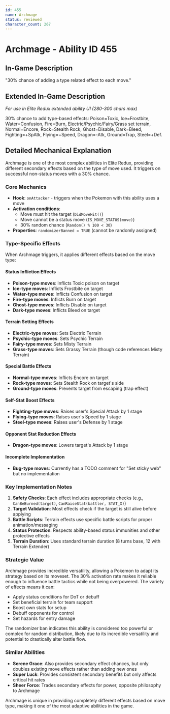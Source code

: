 ```yaml
---
id: 455
name: Archmage
status: reviewed
character_count: 267
---
```


# Archmage - Ability ID 455

## In-Game Description
"30% chance of adding a type related effect to each move."

## Extended In-Game Description
*For use in Elite Redux extended ability UI (280-300 chars max)*

30% chance to add type-based effects: Poison=Toxic, Ice=Frostbite, Water=Confusion, Fire=Burn, Electric/Psychic/Fairy/Grass set terrain, Normal=Encore, Rock=Stealth Rock, Ghost=Disable, Dark=Bleed, Fighting=+SpAtk, Flying=+Speed, Dragon=-Atk, Ground=Trap, Steel=+Def.

## Detailed Mechanical Explanation

Archmage is one of the most complex abilities in Elite Redux, providing different secondary effects based on the type of move used. It triggers on successful non-status moves with a 30% chance.

### Core Mechanics
- **Hook**: `onAttacker` - triggers when the Pokemon with this ability uses a move
- **Activation conditions**:
  - Move must hit the target (`DidMoveHit()`)
  - Move cannot be a status move (`IS_MOVE_STATUS(move)`)
  - 30% random chance (`Random() % 100 < 30`)
- **Properties**: `randomizerBanned = TRUE` (cannot be randomly assigned)

### Type-Specific Effects

When Archmage triggers, it applies different effects based on the move type:

#### Status Infliction Effects
- **Poison-type moves**: Inflicts Toxic poison on target
- **Ice-type moves**: Inflicts Frostbite on target
- **Water-type moves**: Inflicts Confusion on target
- **Fire-type moves**: Inflicts Burn on target
- **Ghost-type moves**: Inflicts Disable on target
- **Dark-type moves**: Inflicts Bleed on target

#### Terrain Setting Effects
- **Electric-type moves**: Sets Electric Terrain
- **Psychic-type moves**: Sets Psychic Terrain
- **Fairy-type moves**: Sets Misty Terrain
- **Grass-type moves**: Sets Grassy Terrain (though code references Misty Terrain)

#### Special Battle Effects
- **Normal-type moves**: Inflicts Encore on target
- **Rock-type moves**: Sets Stealth Rock on target's side
- **Ground-type moves**: Prevents target from escaping (trap effect)

#### Self-Stat Boost Effects
- **Fighting-type moves**: Raises user's Special Attack by 1 stage
- **Flying-type moves**: Raises user's Speed by 1 stage
- **Steel-type moves**: Raises user's Defense by 1 stage

#### Opponent Stat Reduction Effects
- **Dragon-type moves**: Lowers target's Attack by 1 stage

#### Incomplete Implementation
- **Bug-type moves**: Currently has a TODO comment for "Set sticky web" but no implementation

### Key Implementation Notes

1. **Safety Checks**: Each effect includes appropriate checks (e.g., `CanBeBurned(target)`, `CanRaiseStat(battler, STAT_X)`)
2. **Target Validation**: Most effects check if the target is still alive before applying
3. **Battle Scripts**: Terrain effects use specific battle scripts for proper animation/messaging
4. **Status Protection**: Respects ability-based status immunities and other protective effects
5. **Terrain Duration**: Uses standard terrain duration (8 turns base, 12 with Terrain Extender)

### Strategic Value

Archmage provides incredible versatility, allowing a Pokemon to adapt its strategy based on its moveset. The 30% activation rate makes it reliable enough to influence battle tactics while not being overpowered. The variety of effects means it can:
- Apply status conditions for DoT or debuff
- Set beneficial terrain for team support
- Boost own stats for setup
- Debuff opponents for control
- Set hazards for entry damage

The randomizer ban indicates this ability is considered too powerful or complex for random distribution, likely due to its incredible versatility and potential to drastically alter battle flow.

### Similar Abilities
- **Serene Grace**: Also provides secondary effect chances, but only doubles existing move effects rather than adding new ones
- **Super Luck**: Provides consistent secondary benefits but only affects critical hit rates
- **Sheer Force**: Trades secondary effects for power, opposite philosophy to Archmage

Archmage is unique in providing completely different effects based on move type, making it one of the most adaptive abilities in the game.
